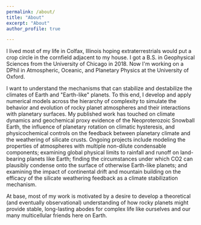 ```yaml
---
permalink: /about/
title: "About"
excerpt: "About"
author_profile: true

---
```


I lived most of my life in Colfax, Illinois hoping extraterrestrials would put a crop circle in the cornfield adjacent to my house. I got a B.S. in Geophysical Sciences from the University of Chicago in 2018. Now I'm working on a DPhil in Atmospheric, Oceanic, and Planetary Physics at the University of Oxford.

I want to understand the mechanisms that can stabilize and destabilize the climates of Earth and "Earth-like" planets. To this end, I develop and apply numerical models across the hierarchy of complexity to simulate the behavior and evolution of rocky planet atmospheres and their interactions with planetary surfaces. My published work has touched on climate dynamics and geochemical proxy evidence of the Neoproterozoic Snowball Earth, the influence of planetary rotation on climatic hysteresis, and physicochemical controls on the feedback between planetary climate and the weathering of silicate crusts. Ongoing projects include modeling the properties of atmospheres with multiple non-dilute condensable components; examining global physical limits to rainfall and runoff on land-bearing planets like Earth; finding the circumstances under which CO2 can plausibly condense onto the surface of otherwise Earth-like planets; and examining the impact of continental drift and mountain building on the efficacy of the silicate weathering feedback as a  climate stabilization mechanism. 

At base, most of my work is motivated by a desire to develop a theoretical (and eventually observational) understanding of how rocky planets might provide stable, long-lasting abodes for complex life like ourselves and our many multicellular friends here on Earth. 
